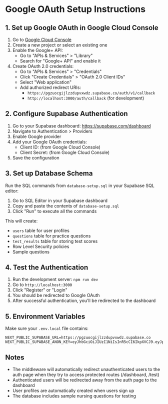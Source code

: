 # Google OAuth Setup Instructions

## 1. Set up Google OAuth in Google Cloud Console

1. Go to [Google Cloud Console](https://console.cloud.google.com/)
2. Create a new project or select an existing one
3. Enable the Google+ API:
   - Go to "APIs & Services" > "Library"
   - Search for "Google+ API" and enable it
4. Create OAuth 2.0 credentials:
   - Go to "APIs & Services" > "Credentials"
   - Click "Create Credentials" > "OAuth 2.0 Client IDs"
   - Select "Web application"
   - Add authorized redirect URIs:
     - `https://pgzuocgijlzzdupvxwdz.supabase.co/auth/v1/callback`
     - `http://localhost:3000/auth/callback` (for development)

## 2. Configure Supabase Authentication

1. Go to your Supabase dashboard: https://supabase.com/dashboard
2. Navigate to Authentication > Providers
3. Enable Google provider
4. Add your Google OAuth credentials:
   - Client ID: (from Google Cloud Console)
   - Client Secret: (from Google Cloud Console)
5. Save the configuration

## 3. Set up Database Schema

Run the SQL commands from `database-setup.sql` in your Supabase SQL editor:

1. Go to SQL Editor in your Supabase dashboard
2. Copy and paste the contents of `database-setup.sql`
3. Click "Run" to execute all the commands

This will create:
- `users` table for user profiles
- `questions` table for practice questions
- `test_results` table for storing test scores
- Row Level Security policies
- Sample questions

## 4. Test the Authentication

1. Run the development server: `npm run dev`
2. Go to `http://localhost:3000`
3. Click "Register" or "Login"
4. You should be redirected to Google OAuth
5. After successful authentication, you'll be redirected to the dashboard

## 5. Environment Variables

Make sure your `.env.local` file contains:
```
NEXT_PUBLIC_SUPABASE_URL=https://pgzuocgijlzzdupvxwdz.supabase.co
NEXT_PUBLIC_SUPABASE_ANON_KEY=eyJhbGciOiJIUzI1NiIsInR5cCI6IkpXVCJ9.eyJpc3MiOiJzdXBhYmFzZSIsInJlZiI6InBnenVvY2dpamx6emR1cHZ4d2R6Iiwicm9sZSI6ImFub24iLCJpYXQiOjE3NTAwOTYyNzQsImV4cCI6MjA2NTY3MjI3NH0.Z06TLDiUftmip4MAWCCB9zFjciOwAyhM3TMhGbKpCJo
```

## Notes

- The middleware will automatically redirect unauthenticated users to the auth page when they try to access protected routes (/dashboard, /test)
- Authenticated users will be redirected away from the auth page to the dashboard
- User profiles are automatically created when users sign up
- The database includes sample nursing questions for testing
